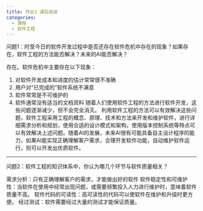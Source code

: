 ```yaml
---
title: 作业1 课后阅读
categories:
  - 课程
  - 软件工程
---
```

问题1：时至今日的软件开发过程中是否还存在软件危机中存在的现象？如果存在，软件工程的方法能否解决？未来的AI能否解决？

存在。软件危机中主要存在以下现象：
1. 对软件开发成本和进度的估计常常很不准确
2. 用户对“已完成的”软件系统不满意
3. 软件常常是不可维护的
4. 软件通常没有适当的文档资料
随着人们使用软件工程的方法进行软件开发，这些问题逐渐减少，但不会完全消灭。
利用软件工程的方法可以有效解决这些问题，软件工程采用工程的概念、原理、技术和方法来开发和维护软件，进行详细需求分析和规划，使用合适的设计模式和架构，使用版本控制系统等特点可以有效解决上述问题。随着AI的发展，未来AI很有可能具备自主设计程序的能力，如果AI能实现正确理解客户需求，合理开发软件功能，自动维护软件运行，则可以开发出优质软件。


---


问题2：软件工程的知识体系中，你认为哪几个环节与软件质量相关？

需求分析：只有正确理解客户的需求，才能做出好的软件
软件稳定性和可维护性：当软件在使用中经常出现问题，或需要频繁投入人力进行维护时，意味着软件质量不高。
软件代码的可读性：高可读性的代码可以使软件在维护和升级时更方便。
经过测试：软件需要经过大量的测试才能保证质量。